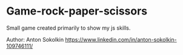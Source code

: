 # Game-rock-paper-scissors

Small game created primarily to show my js skills.

Author:
Anton Sokolkin https://www.linkedin.com/in/anton-sokolkin-109746111/
